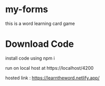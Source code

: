 # my-forms
 this is a word learning card game

# Download Code

install code using  npm i 

run on local host at https://localhost/4200

hosted link : https://learntheword.netlify.app/
